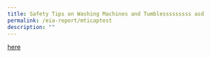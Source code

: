 ```yaml
---
title: Safety Tips on Washing Machines and Tumblesssssssss asd
permalink: /eia-report/mticaptest
description: ""
---
```

[here](https://www.healthcarecorps.gov.sg/privacy/)